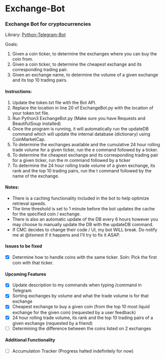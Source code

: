 # Exchange-Bot
### Exchange Bot for cryptocurrencies

Library: [Python-Telegram-Bot](https://github.com/python-telegram-bot/python-telegram-bot)

Goals: 
1. Given a coin ticker, to determine the exchanges where you can buy the coin from.
2. Given a coin ticker, to determine the cheapest exchange and its corresponding trading pair.
3. Given an exchange name, to determine the volume of a given exchange and its top 10 trading pairs.

#### Instructions:

1. Update the token.txt file with the Bot API.
2. Replace the location in line 20 of ExchangeBot.py with the location of your token.txt file.
3. Run Python3 ExchangeBot.py (Make sure you have Requests and BeautifulSoup installed)
4. Once the program is running, it will automatically run the updateDB command which will update the internal database (dictionary) using CoinMarketCap. 
5. To determine the exchanges available and the cumulative 24 hour rolling trade volume for a given ticker, run the e command followed by a ticker.
6. To determine the cheapest exchange and its corresponding trading pair for a given ticker, run the m command followed by a ticker
6. To determine the 24 hour rolling trade volume of a given exchange, its rank and the top 10 trading pairs, run the t command followed by the name of the exchange.

#### Notes:
- There is a caching functionality included in the bot to help optimize retrieval speeds. 
- The time threshold is set to 1 minute before the bot updates the cache for the specified coin / exchange.
- There is also an automatic update of the DB every 6 hours however you may choose to manually update the DB with the updateDB command.
- If CMC decides to change their code / UI, my bot WILL break. Do notify me at @itsmest if it happens and I'll try to fix it ASAP. 

#### Issues to be fixed
- [X] Determine how to handle coins with the same ticker. Soln: Pick the first coin with that ticker.

#### Upcoming Features
- [X] Update description to my commands when typing /command in Telegram
- [X] Sorting exchanges by volume and what the trade volume is for that exchange
- [X] Cheapest exchange to buy a given coin (from the top 10 most liquid exchange for the given coin) (requested by a user feedback)
- [X] 24 hour rolling trade volume, its rank and the top 10 trading pairs of a given exchange (requested by a friend)
- [ ] Determining the difference between the coins listed on 2 exchanges

#### Additional Functionality 
- [ ] Accumulation Tracker (Progress halted indefinitely for now)

